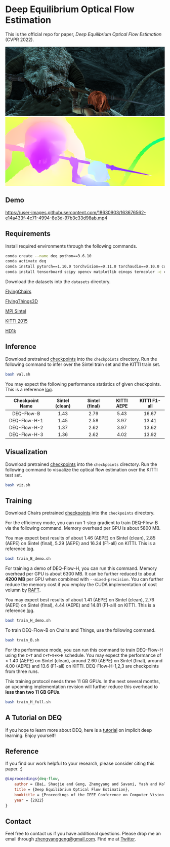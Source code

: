 # Deep Equilibrium Optical Flow Estimation

This is the official repo for paper, *Deep Equilibrium Optical Flow Estimation* (CVPR 2022).

<div align=center><img src="assets/frame_0037_frame.png" width="512" height="218" /></div>
<div align=center><img src="assets/frame0037_pred.png" width="512" height="218" /></div>

## Demo

https://user-images.githubusercontent.com/18630903/163676562-e14a433f-4c71-4994-8e3d-97b3c33d98ab.mp4

## Requirements

Install required environments through the following commands.

```bash
conda create --name deq python==3.6.10
conda activate deq
conda install pytorch==1.10.0 torchvision==0.11.0 torchaudio==0.10.0 cudatoolkit=11.3 -c pytorch -c conda-forge
conda install tensorboard scipy opencv matplotlib einops termcolor -c conda-forge
```

Download the datasets into the `datasets` directory.

[FlyingChairs](https://lmb.informatik.uni-freiburg.de/resources/datasets/FlyingChairs.en.html#flyingchairs)

[FlyingThings3D](https://lmb.informatik.uni-freiburg.de/resources/datasets/SceneFlowDatasets.en.html)

[MPI Sintel](http://sintel.is.tue.mpg.de/)

[KITTI 2015](http://www.cvlibs.net/datasets/kitti/eval_scene_flow.php?benchmark=flow)

[HD1k](http://hci-benchmark.iwr.uni-heidelberg.de/)

## Inference

Download pretrained [checkpoints](https://drive.google.com/drive/folders/1PeyOr4kmSuMWrh4iwYKbVLqDU6WPX-HM?usp=sharing) into the `checkpoints` directory. Run the following command to infer over the Sintel train set and the KITTI train set.

```bash
bash val.sh
```

You may expect the following performance statistics of given checkpoints. This is a reference [log](https://github.com/locuslab/deq-flow/blob/main/ref/val.txt).

|  Checkpoint Name | Sintel (clean) | Sintel (final) | KITTI AEPE  | KITTI F1-all |
| :--------------: | :------------: | :------------: | :---------: | :----------: |
| DEQ-Flow-B   | 1.43 | 2.79 | 5.43 | 16.67 |
| DEQ-Flow-H-1 | 1.45 | 2.58 | 3.97 | 13.41 |
| DEQ-Flow-H-2 | 1.37 | 2.62 | 3.97 | 13.62 |
| DEQ-Flow-H-3 | 1.36 | 2.62 | 4.02 | 13.92 |

## Visualization

Download pretrained [checkpoints](https://drive.google.com/drive/folders/1PeyOr4kmSuMWrh4iwYKbVLqDU6WPX-HM?usp=sharing) into the `checkpoints` directory. Run the following command to visualize the optical flow estimation over the KITTI test set.

```bash
bash viz.sh
```

## Training

Download Chairs pretrained [checkpoints](https://drive.google.com/drive/folders/1PeyOr4kmSuMWrh4iwYKbVLqDU6WPX-HM?usp=sharing) into the `checkpoints` directory.

For the efficiency mode, you can run 1-step gradient to train DEQ-Flow-B via the following command. Memory overhead per GPU is about 5800 MB.

You may expect best results of about 1.46 (AEPE) on Sintel (clean), 2.85 (AEPE) on Sintel (final), 5.29 (AEPE) and 16.24 (F1-all) on KITTI. This is a reference [log](https://github.com/locuslab/deq-flow/blob/main/ref/B_1_step_grad.txt).

```bash
bash train_B_demo.sh
```

For training a demo of DEQ-Flow-H, you can run this command. Memory overhead per GPU is about 6300 MB. It can be further reduced to about **4200 MB** per GPU when combined with `--mixed-precision`. You can further reduce the memory cost if you employ the CUDA implementation of cost volumn by [RAFT](https://github.com/princeton-vl/RAFT).

You may expect best results of about 1.41 (AEPE) on Sintel (clean), 2.76 (AEPE) on Sintel (final), 4.44 (AEPE) and 14.81 (F1-all) on KITTI. This is a reference [log](https://github.com/locuslab/deq-flow/blob/main/ref/H_1_step_grad.txt).

```bash
bash train_H_demo.sh
```

To train DEQ-Flow-B on Chairs and Things, use the following command.

```bash
bash train_B.sh
```

For the performance mode, you can run this command to train DEQ-Flow-H using the ``C+T`` and ``C+T+S+K+H`` schedule. You may expect the performance of < 1.40 (AEPE) on Sintel (clean), around 2.60 (AEPE) on Sintel (final), around 4.00 (AEPE) and 13.6 (F1-all) on KITTI. DEQ-Flow-H-1,2,3 are checkpoints from three runs.

This training protocol needs three 11 GB GPUs. In the next several months, an upcoming implementation revision will further reduce this overhead to **less than two 11 GB GPUs**.

```bash
bash train_H_full.sh
```

## A Tutorial on DEQ

If you hope to learn more about DEQ, here is a [tutorial](https://implicit-layers-tutorial.org/) on implicit deep learning. Enjoy yourself!

## Reference

If you find our work helpful to your research, please consider citing this paper. :)

```bib
@inproceedings{deq-flow,
    author = {Bai, Shaojie and Geng, Zhengyang and Savani, Yash and Kolter, J. Zico},
    title = {Deep Equilibrium Optical Flow Estimation},
    booktitle = {Proceedings of the IEEE Conference on Computer Vision and Pattern Recognition (CVPR)},
    year = {2022}
}
```

## Contact

Feel free to contact us if you have additional questions. Please drop me an email through zhengyanggeng@gmail.com. Find me at [Twitter](https://twitter.com/ZhengyangGeng).
